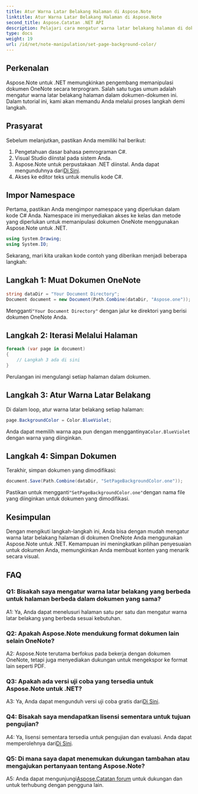 ```yaml
---
title: Atur Warna Latar Belakang Halaman di Aspose.Note
linktitle: Atur Warna Latar Belakang Halaman di Aspose.Note
second_title: Aspose.Catatan .NET API
description: Pelajari cara mengatur warna latar belakang halaman di dokumen Aspose.Note menggunakan bahasa pemrograman C# dengan panduan langkah demi langkah.
type: docs
weight: 19
url: /id/net/note-manipulation/set-page-background-color/
---
```

## Perkenalan

Aspose.Note untuk .NET memungkinkan pengembang memanipulasi dokumen OneNote secara terprogram. Salah satu tugas umum adalah mengatur warna latar belakang halaman dalam dokumen-dokumen ini. Dalam tutorial ini, kami akan memandu Anda melalui proses langkah demi langkah.

## Prasyarat

Sebelum melanjutkan, pastikan Anda memiliki hal berikut:

1. Pengetahuan dasar bahasa pemrograman C#.
2. Visual Studio diinstal pada sistem Anda.
3.  Aspose.Note untuk perpustakaan .NET diinstal. Anda dapat mengunduhnya dari[Di Sini](https://releases.aspose.com/note/net/).
4. Akses ke editor teks untuk menulis kode C#.

## Impor Namespace

Pertama, pastikan Anda mengimpor namespace yang diperlukan dalam kode C# Anda. Namespace ini menyediakan akses ke kelas dan metode yang diperlukan untuk memanipulasi dokumen OneNote menggunakan Aspose.Note untuk .NET.

```csharp
using System.Drawing;
using System.IO;

```

Sekarang, mari kita uraikan kode contoh yang diberikan menjadi beberapa langkah:

## Langkah 1: Muat Dokumen OneNote

```csharp
string dataDir = "Your Document Directory";
Document document = new Document(Path.Combine(dataDir, "Aspose.one"));
```

 Mengganti`"Your Document Directory"` dengan jalur ke direktori yang berisi dokumen OneNote Anda.

## Langkah 2: Iterasi Melalui Halaman

```csharp
foreach (var page in document)
{
    // Langkah 3 ada di sini
}
```

Perulangan ini mengulangi setiap halaman dalam dokumen.

## Langkah 3: Atur Warna Latar Belakang

Di dalam loop, atur warna latar belakang setiap halaman:

```csharp
page.BackgroundColor = Color.BlueViolet;
```

 Anda dapat memilih warna apa pun dengan menggantinya`Color.BlueViolet` dengan warna yang diinginkan.

## Langkah 4: Simpan Dokumen

Terakhir, simpan dokumen yang dimodifikasi:

```csharp
document.Save(Path.Combine(dataDir, "SetPageBackgroundColor.one"));
```

 Pastikan untuk mengganti`"SetPageBackgroundColor.one"`dengan nama file yang diinginkan untuk dokumen yang dimodifikasi.

## Kesimpulan

Dengan mengikuti langkah-langkah ini, Anda bisa dengan mudah mengatur warna latar belakang halaman di dokumen OneNote Anda menggunakan Aspose.Note untuk .NET. Kemampuan ini meningkatkan pilihan penyesuaian untuk dokumen Anda, memungkinkan Anda membuat konten yang menarik secara visual.

## FAQ

### Q1: Bisakah saya mengatur warna latar belakang yang berbeda untuk halaman berbeda dalam dokumen yang sama?

A1: Ya, Anda dapat menelusuri halaman satu per satu dan mengatur warna latar belakang yang berbeda sesuai kebutuhan.

### Q2: Apakah Aspose.Note mendukung format dokumen lain selain OneNote?

A2: Aspose.Note terutama berfokus pada bekerja dengan dokumen OneNote, tetapi juga menyediakan dukungan untuk mengekspor ke format lain seperti PDF.

### Q3: Apakah ada versi uji coba yang tersedia untuk Aspose.Note untuk .NET?

 A3: Ya, Anda dapat mengunduh versi uji coba gratis dari[Di Sini](https://releases.aspose.com/).

### Q4: Bisakah saya mendapatkan lisensi sementara untuk tujuan pengujian?

 A4: Ya, lisensi sementara tersedia untuk pengujian dan evaluasi. Anda dapat memperolehnya dari[Di Sini](https://purchase.aspose.com/temporary-license/).

### Q5: Di mana saya dapat menemukan dukungan tambahan atau mengajukan pertanyaan tentang Aspose.Note?

 A5: Anda dapat mengunjungi[Aspose.Catatan forum](https://forum.aspose.com/c/note/28) untuk dukungan dan untuk terhubung dengan pengguna lain.